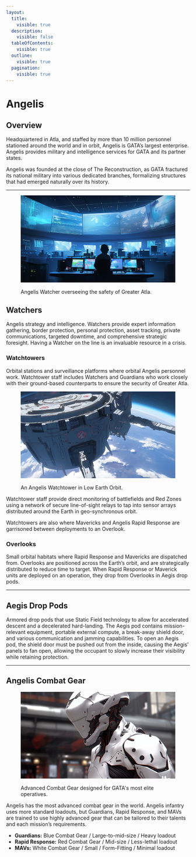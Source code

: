 ```yaml
---
layout:
  title:
    visible: true
  description:
    visible: false
  tableOfContents:
    visible: true
  outline:
    visible: true
  pagination:
    visible: true
---
```


# Angelis

## Overview

Headquartered in Atla, and staffed by more than 10 million personnel stationed around the world and in orbit, Angelis is GATA’s largest enterprise. Angelis provides military and intelligence services for GATA and its partner states.

Angelis was founded at the close of The Reconstruction, as GATA fractured its national military into various dedicated branches, formalizing structures that had emerged naturally over its history.

***

<figure><img src="../../../.gitbook/assets/75.png" alt="" width="563"><figcaption><p>Angelis Watcher overseeing the safety of Greater Atla.</p></figcaption></figure>

## **Watchers**

Angelis strategy and intelligence. Watchers provide expert information gathering, border protection, personal protection, asset tracking, private communications, targeted downtime, and comprehensive strategic foresight. Having a Watcher on the line is an invaluable resource in a crisis.

### **Watchtowers**

Orbital stations and surveillance platforms where orbital Angelis personnel work. Watchtower staff includes Watchers and Guardians who work closely with their ground-based counterparts to ensure the security of Greater Atla.&#x20;

<figure><img src="../../../.gitbook/assets/14.png" alt="" width="563"><figcaption><p>An Angelis Watchtower in Low Earth Orbit.</p></figcaption></figure>

Watchtower staff provide direct monitoring of battlefields and Red Zones using a network of secure line-of-sight relays to tap into sensor arrays distributed around the Earth in geo-synchronous orbit.

Watchtowers are also where Mavericks and Angelis Rapid Response are garrisoned between deployments to an Overlook.

### **Overlooks**&#x20;

Small orbital habitats where Rapid Response and Mavericks are dispatched from. Overlooks are positioned across the Earth’s orbit, and are strategically distributed to reduce time to target. When Rapid Response or Maverick units are deployed on an operation, they drop from Overlooks in Aegis drop pods.

***

## **Aegis Drop Pods**

Armored drop pods that use Static Field technology to allow for accelerated descent and a decelerated hard-landing. The Aegis pod contains mission-relevant equipment, portable external compute, a break-away shield door, and various communication and jamming capabilities. To open an Aegis pod, the shield door must be pushed out from the inside, causing the Aegis’ panels to fan open, allowing the occupant to slowly increase their visibility while retaining protection.

***

## **Angelis Combat Gear**

<figure><img src="../../../.gitbook/assets/nomoney420_extreme_close_up_character_in_slim_armored_combat_su_b94de5e5-759b-4d56-80d7-a6f52d6e4847.png" alt="" width="563"><figcaption><p>Advanced Combat Gear designed for GATA's most elite operatives.</p></figcaption></figure>

Angelis has the most advanced combat gear in the world. Angelis infantry uses more standard loadouts, but Guardians, Rapid Response, and MAVs are trained to use highly advanced gear that can be tailored to their talents and each mission’s requirements.

* **Guardians:** Blue Combat Gear / Large-to-mid-size / Heavy loadout
* **Rapid Response:** Red Combat Gear / Mid-size / Less-lethal loadout
* **MAVs:** White Combat Gear / Small / Form-Fitting / Minimal loadout
